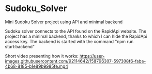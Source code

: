 # Sudoku_Solver
Mini Sudoku Solver project using API and minimal backend

Sudoku solver connects to the API found on the RapidApi website. The project has a minimal backend, thanks to which I can hide the RapidApi access key. The backend is started with the command "npm run start:backend"

Short video presenting how it works:
https://user-images.githubusercontent.com/92114642/158796307-597308f6-faba-4b68-8185-b1e89b9985fe.mp4


